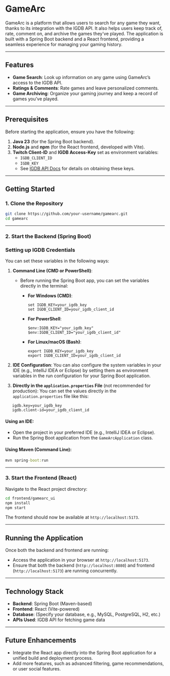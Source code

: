 # GameArc

GameArc is a platform that allows users to search for any game they want, thanks to its integration with the IGDB API. It also helps users keep track of, rate, comment on, and archive the games they've played. The application is built with a Spring Boot backend and a React frontend, providing a seamless experience for managing your gaming history.

---

## Features

- **Game Search**: Look up information on any game using GameArc’s access to the IGDB API.
- **Ratings & Comments**: Rate games and leave personalized comments.
- **Game Archiving**: Organize your gaming journey and keep a record of games you’ve played.

---

## Prerequisites

Before starting the application, ensure you have the following:

1. **Java 23** (for the Spring Boot backend).
2. **Node.js** and **npm** (for the React frontend, developed with Vite).
3. **Twitch Client-ID** and **IGDB Access-Key** set as environment variables:
   - `IGDB_CLIENT_ID`
   - `IGDB_KEY`
   - See [IGDB API Docs](https://api-docs.igdb.com/#getting-started) for details on obtaining these keys.

---

## Getting Started

### 1. Clone the Repository
```bash
git clone https://github.com/your-username/gamearc.git  
cd gamearc  
```
---

### 2. Start the Backend (Spring Boot)

### Setting up IGDB Credentials

You can set these variables in the following ways:

1. **Command Line (CMD or PowerShell)**:
    - Before running the Spring Boot app, you can set the variables directly in the terminal:
    
      - **For Windows (CMD)**:
        ```
        set IGDB_KEY=your_igdb_key
        set IGDB_CLIENT_ID=your_igdb_client_id
        ```
      - **For PowerShell**:
        ```
        $env:IGDB_KEY="your_igdb_key"
        $env:IGDB_CLIENT_ID="your_igdb_client_id"
        ```
      - **For Linux/macOS (Bash)**:
        ```
        export IGDB_KEY=your_igdb_key
        export IGDB_CLIENT_ID=your_igdb_client_id
        ```

2. **IDE Configuration**:
   You can also configure the system variables in your IDE (e.g., IntelliJ IDEA or Eclipse) by setting them as environment variables in the run configuration for your Spring Boot application.

3. **Directly in the `application.properties` File** (not recommended for production):
   You can set the values directly in the `application.properties` file like this:
```
   igdb.key=your_igdb_key 
   igdb.client-id=your_igdb_client_id
```
#### Using an IDE:
- Open the project in your preferred IDE (e.g., IntelliJ IDEA or Eclipse).
- Run the Spring Boot application from the `GameArcApplication` class.

#### Using Maven (Command Line):
```cmd 
mvn spring-boot:run  
```
---

### 3. Start the Frontend (React)

Navigate to the React project directory:
```bash
cd frontend/gamearc_ui  
npm install  
npm start  
```
The frontend should now be available at `http://localhost:5173`.

---

## Running the Application

Once both the backend and frontend are running:
- Access the application in your browser at `http://localhost:5173`.
- Ensure that both the backend (`http://localhost:8080`) and frontend (`http://localhost:5173`) are running concurrently.

---

## Technology Stack

- **Backend**: Spring Boot (Maven-based)
- **Frontend**: React (Vite-powered)
- **Database**: (Specify your database, e.g., MySQL, PostgreSQL, H2, etc.)
- **APIs Used**: IGDB API for fetching game data

---

## Future Enhancements

- Integrate the React app directly into the Spring Boot application for a unified build and deployment process.
- Add more features, such as advanced filtering, game recommendations, or user social features.

